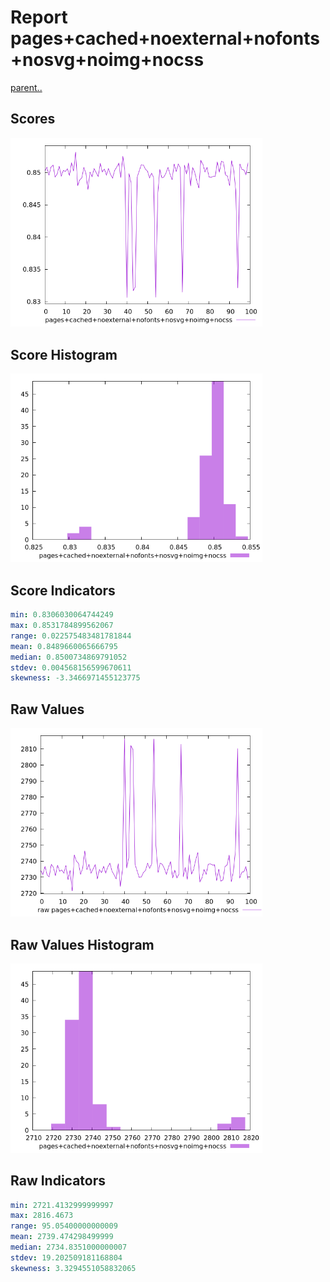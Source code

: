 # Report pages+cached+noexternal+nofonts+nosvg+noimg+nocss

[parent..](./..)  


## Scores

![score](./score.png)  

## Score Histogram

![hist](./hist.png)  

## Score Indicators

```yaml
min: 0.8306030064744249
max: 0.8531784899562067
range: 0.022575483481781844
mean: 0.8489660065666795
median: 0.8500734869791052
stdev: 0.004568156599670611
skewness: -3.3466971455123775

```

## Raw Values

![raw](./raw.png)  

## Raw Values Histogram

![raw hist](./raw_hist.png)  

## Raw Indicators

```yaml
min: 2721.4132999999997
max: 2816.4673
range: 95.05400000000009
mean: 2739.474298499999
median: 2734.8351000000007
stdev: 19.202509181168804
skewness: 3.3294551058832065

```

<style>
  img {
    max-width: 80%;
  }
</style>
      
